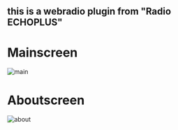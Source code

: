 ## this is a webradio plugin from "Radio ECHOPLUS"

# Mainscreen
![main](https://user-images.githubusercontent.com/10674715/96372070-74919880-1165-11eb-87d7-8fc4ea166aa7.jpg)

# Aboutscreen
![about](https://user-images.githubusercontent.com/10674715/96372127-ce925e00-1165-11eb-9c81-8ccf28789d43.jpg)
